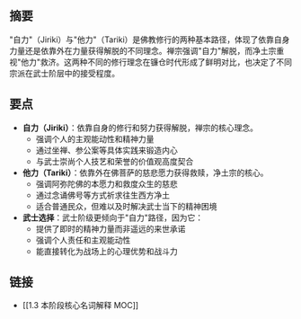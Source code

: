 ## 摘要
"自力"（Jiriki）与"他力"（Tariki）是佛教修行的两种基本路径，体现了依靠自身力量还是依靠外在力量获得解脱的不同理念。禅宗强调"自力"解脱，而净土宗重视"他力"救济。这两种不同的修行理念在镰仓时代形成了鲜明对比，也决定了不同宗派在武士阶层中的接受程度。

## 要点
- **自力（Jiriki）**：依靠自身的修行和努力获得解脱，禅宗的核心理念。
  - 强调个人的主观能动性和精神力量
  - 通过坐禅、参公案等具体实践来锻造内心
  - 与武士崇尚个人技艺和荣誉的价值观高度契合
- **他力（Tariki）**：依靠外在佛菩萨的慈悲愿力获得救赎，净土宗的核心。
  - 强调阿弥陀佛的本愿力和救度众生的慈悲
  - 通过念诵佛号等方式祈求往生西方净土
  - 适合普通民众，但难以及时解决武士当下的精神困境
- **武士选择**：武士阶级更倾向于"自力"路径，因为它：
  - 提供了即时的精神力量而非遥远的来世承诺
  - 强调个人责任和主观能动性
  - 能直接转化为战场上的心理优势和战斗力

## 链接
- [[1.3 本阶段核心名词解释 MOC]]
